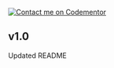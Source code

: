 [![Contact me on Codementor](https://www.codementor.io/m-badges/boonecabal/im-a-cm-b.svg)](https://www.codementor.io/@boonecabal?refer=badge "Come check out my CodeMentor.io profile, fiend.")

## v1.0

Updated README
